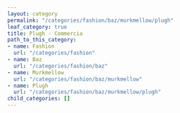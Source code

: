 ```yaml
---
layout: category
permalink: "/categories/fashion/baz/murkmellow/plugh"
leaf_category: true
title: Plugh - Commercia
path_to_this_category:
- name: Fashion
  url: "/categories/fashion"
- name: Baz
  url: "/categories/fashion/baz"
- name: Murkmellow
  url: "/categories/fashion/baz/murkmellow"
- name: Plugh
  url: "/categories/fashion/baz/murkmellow/plugh"
child_categories: []
---
```

